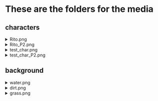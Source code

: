# These are the folders for the media

## characters
<details>
<summary>Rito.png</summary>
<br><img src="characters/Rito.png" width="100">
</details>

<details>
<summary>Rito_P2.png</summary>
<br><img src="characters/Rito_P2.png" width="100">
</details>

<details>
<summary>test_char.png</summary>
<br><img src="characters/test_char.png" width="100">
</details>

<details>
<summary>test_char_P2.png</summary>
<br><img src="characters/test_char_P2.png" width="100">
</details>

## background

<details>
<summary>water.png</summary>
<br><img src="background/water.png" width="100">
</details>

<details>
<summary>dirt.png</summary>
<br><img src="background/dirt.png" width="100">
</details>

<details>
<summary>grass.png</summary>
<br><img src="background/grass.png" width="100">
</details>